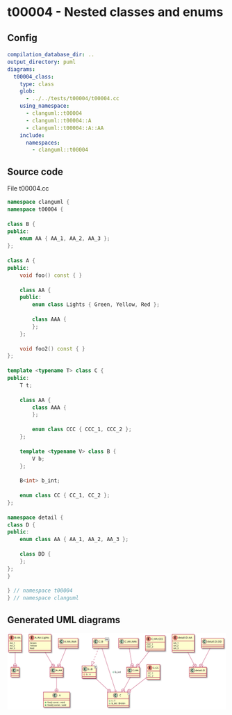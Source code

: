 # t00004 - Nested classes and enums
## Config
```yaml
compilation_database_dir: ..
output_directory: puml
diagrams:
  t00004_class:
    type: class
    glob:
      - ../../tests/t00004/t00004.cc
    using_namespace:
      - clanguml::t00004
      - clanguml::t00004::A
      - clanguml::t00004::A::AA
    include:
      namespaces:
        - clanguml::t00004

```
## Source code
File t00004.cc
```cpp
namespace clanguml {
namespace t00004 {

class B {
public:
    enum AA { AA_1, AA_2, AA_3 };
};

class A {
public:
    void foo() const { }

    class AA {
    public:
        enum class Lights { Green, Yellow, Red };

        class AAA {
        };
    };

    void foo2() const { }
};

template <typename T> class C {
public:
    T t;

    class AA {
        class AAA {
        };

        enum class CCC { CCC_1, CCC_2 };
    };

    template <typename V> class B {
        V b;
    };

    B<int> b_int;

    enum class CC { CC_1, CC_2 };
};

namespace detail {
class D {
public:
    enum class AA { AA_1, AA_2, AA_3 };

    class DD {
    };
};
}

} // namespace t00004
} // namespace clanguml

```
## Generated UML diagrams
![t00004_class](./t00004_class.svg "Nested classes and enums")

